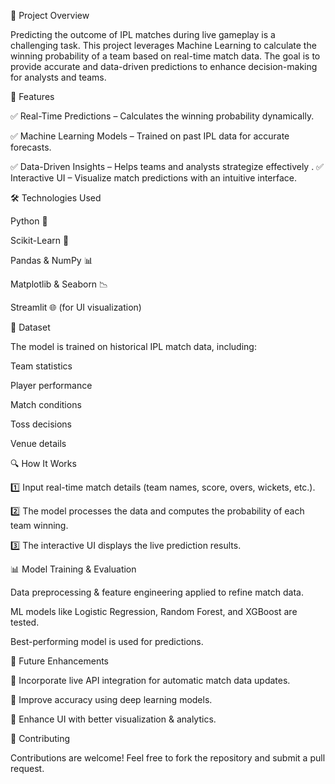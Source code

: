 📌 Project Overview

Predicting the outcome of IPL matches during live gameplay is a challenging task. This project leverages Machine Learning to calculate the winning probability of a team based on real-time match data. The goal is to provide accurate and data-driven predictions to enhance decision-making for analysts and teams.

🚀 Features

✅ Real-Time Predictions – Calculates the winning probability dynamically.

✅ Machine Learning Models – Trained on past IPL data for accurate forecasts.

✅ Data-Driven Insights – Helps teams and analysts strategize effectively
.
✅ Interactive UI – Visualize match predictions with an intuitive interface.

🛠️ Technologies Used

Python 🐍

Scikit-Learn 🤖

Pandas & NumPy 📊

Matplotlib & Seaborn 📉

Streamlit 🌐 (for UI visualization)

📂 Dataset

The model is trained on historical IPL match data, including:

Team statistics

Player performance

Match conditions

Toss decisions

Venue details

🔍 How It Works

1️⃣ Input real-time match details (team names, score, overs, wickets, etc.).

2️⃣ The model processes the data and computes the probability of each team winning.

3️⃣ The interactive UI displays the live prediction results.

📊 Model Training & Evaluation

Data preprocessing & feature engineering applied to refine match data.

ML models like Logistic Regression, Random Forest, and XGBoost are tested.

Best-performing model is used for predictions.

📌 Future Enhancements

🔹 Incorporate live API integration for automatic match data updates.

🔹 Improve accuracy using deep learning models.

🔹 Enhance UI with better visualization & analytics.

🤝 Contributing

Contributions are welcome! Feel free to fork the repository and submit a pull request.
